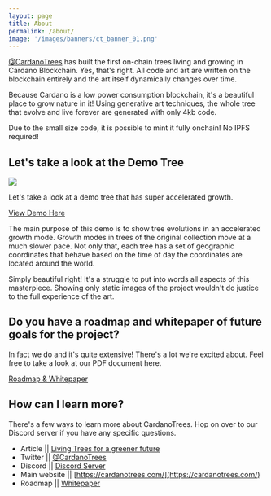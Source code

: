 ```yaml
---
layout: page
title: About
permalink: /about/
image: '/images/banners/ct_banner_01.png'
---
```


[@CardanoTrees](https://twitter.com/CardanoTrees) has built the first on-chain trees living and growing in Cardano Blockchain. Yes, that's right. All code and art are written on the blockchain entirely and the art itself dynamically changes over time. 

Because Cardano is a low power consumption blockchain, it's a beautiful place to grow nature in it! Using generative art techniques, the whole tree that evolve and live forever are generated with only 4kb code.

Due to the small size code, it is possible to mint it fully onchain! No IPFS required!

## Let's take a look at the Demo Tree

![](/images/tree_species/demo_1.png) 

Let's take a look at a demo tree that has super accelerated growth. 

[View Demo Here](https://pool.pm/386707e1dd9ae353a49480c576a680266e48737be00c1515ec3e715d.CTDemo04)

The main purpose of this demo is to show tree evolutions in an accelerated growth mode. Growth modes in trees of the original collection move at a much slower pace. Not only that, each tree has a set of geographic coordinates that behave based on the time of day the coordinates are located around the world.

Simply beautiful right! It's a struggle to put into words all aspects of this masterpiece. Showing only static images of the project wouldn't do justice to the full experience of the art. 

## Do you have a roadmap and whitepaper of future goals for the project? 
In fact we do and it's quite extensive! There's a lot we're excited about. Feel free to take a look at our PDF document here.

[Roadmap & Whitepaper](https://cardanotrees.com/CTWhitepaper.pdf)

## How can I learn more? 
There's a few ways to learn more about CardanoTrees. Hop on over to our Discord server if you have any specific questions.

- Article || [Living Trees for a greener future](https://blog.cardanotrees.com/CardanoTrees-Living-NFTs-For-a-Greener-Future)
- Twitter || [@CardanoTrees](https://twitter.com/CardanoTrees) 
- Discord || [Discord Server](https://discord.gg/d984qqvs)
- Main website || [https://cardanotrees.com/](https://cardanotrees.com/)
- Roadmap || [Whitepaper](https://cardanotrees.com/CTWhitepaper.pdf)

